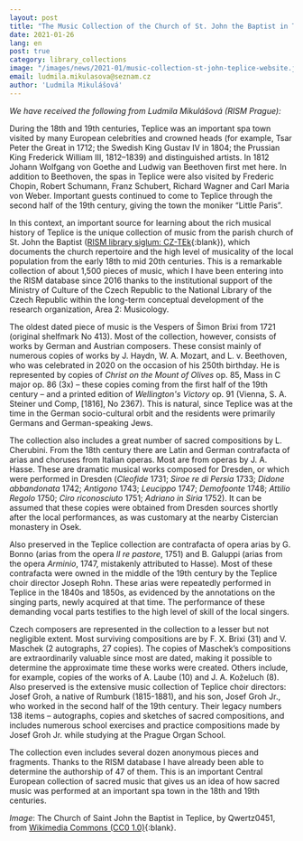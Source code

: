 ```yaml
---
layout: post
title: "The Music Collection of the Church of St. John the Baptist in Teplice, Czech Republic"
date: 2021-01-26
lang: en
post: true
category: library_collections
image: "/images/news/2021-01/music-collection-st-john-teplice-website.jpg"
email: ludmila.mikulasova@seznam.cz
author: 'Ludmila Mikulášová'
---
```


_We have received the following from Ludmila Mikulášová (RISM Prague):_

During the 18th and 19th centuries, Teplice was an important spa town visited by many European celebrities and crowned heads (for example, Tsar Peter the Great in 1712; the Swedish King Gustav IV in 1804; the Prussian King Frederick William III, 1812–1839) and distinguished artists. In 1812 Johann Wolfgang von Goethe and Ludwig van Beethoven first met here. In addition to Beethoven, the spas in Teplice were also visited by Frederic Chopin, Robert Schumann, Franz Schubert, Richard Wagner and Carl Maria von Weber. Important guests continued to come to Teplice through the second half of the 19th century, giving the town the moniker “Little Paris”.  

In this context, an important source for learning about the rich musical history of Teplice is the unique collection of music from the parish church of St. John the Baptist ([RISM library siglum: CZ-TEk](https://opac.rism.info/search?View=rism&siglum=CZ-TEk){:blank}), which documents the church repertoire and the high level of musicality of the local population from the early 18th to mid 20th centuries. This is a remarkable collection of about 1,500 pieces of music, which I have been entering into the RISM database since 2016 thanks to the institutional support of the Ministry of Culture of the Czech Republic to the National Library of the Czech Republic within the long-term conceptual development of the research organization, Area 2: Musicology.  

The oldest dated piece of music is the Vespers of Šimon Brixi from 1721 (original shelfmark No 413). Most of the collection, however, consists of works by German and Austrian composers. These consist mainly of numerous copies of works by J. Haydn, W. A. Mozart, and L. v. Beethoven, who was celebrated in 2020 on the occasion of his 250th birthday. He is represented by copies of _Christ on the Mount of Olives_ op. 85, Mass in C major op. 86 (3x) – these copies coming from the first half of the 19th century – and a printed edition of _Wellington's Victory_ op. 91 (Vienna, S. A. Steiner und Comp, [1816], No 2367). This is natural, since Teplice was at the time in the German socio-cultural orbit and the residents were primarily Germans and German-speaking Jews.  

The collection also includes a great number of sacred compositions by L. Cherubini. From the 18th century there are Latin and German contrafacta of arias and choruses from Italian operas. Most are from operas by J. A. Hasse. These are dramatic musical works composed for Dresden, or which were performed in Dresden (_Cleofide_ 1731; _Siroe re di Persia_ 1733; _Didone abbandonata_ 1742; _Antigono_ 1743; _Leucippo_ 1747; _Demofoonte_ 1748; _Attilio Regolo_ 1750; _Ciro riconosciuto_ 1751; _Adriano in Siria_ 1752). It can be assumed that these copies were obtained from Dresden sources shortly after the local performances, as was customary at the nearby Cistercian monastery in Osek. 

Also preserved in the Teplice collection are contrafacta of opera arias by G. Bonno (arias from the opera _Il re pastore_, 1751) and B. Galuppi (arias from the opera _Arminio_, 1747, mistakenly attributed to Hasse). Most of these contrafacta were owned in the middle of the 19th century by the Teplice choir director Joseph Rohn. These arias were repeatedly performed in Teplice in the 1840s and 1850s, as evidenced by the annotations on the singing parts, newly acquired at that time. The performance of these demanding vocal parts testifies to the high level of skill of the local singers. 

Czech composers are represented in the collection to a lesser but not negligible extent. Most surviving compositions are by F. X. Brixi (31) and V. Maschek (2 autographs, 27 copies). The copies of Maschek’s compositions are extraordinarily valuable since most are dated, making it possible to determine the approximate time these works were created. Others include, for example, copies of the works of A. Laube (10) and J. A. Koželuch (8).  Also preserved is the extensive music collection of Teplice choir directors: Josef Groh, a native of Rumburk (1815-1881), and his son, Josef Groh Jr., who worked in the second half of the 19th century. Their legacy numbers 138 items – autographs, copies and sketches of sacred compositions, and includes numerous school exercises and practice compositions made by Josef Groh Jr. while studying at the Prague Organ School. 

The collection even includes several dozen anonymous pieces and fragments. Thanks to the RISM database I have already been able to determine the authorship of 47 of them. This is an important Central European collection of sacred music that gives us an idea of how sacred music was performed at an important spa town in the 18th and 19th centuries.
								           

_Image_: The Church of Saint John the Baptist in Teplice, by Qwertz0451, from [Wikimedia Commons (CC0 1.0)](https://commons.wikimedia.org/wiki/File:(TTO)_Kostel_sv._Jana_K%C5%99titele_(Teplice)_1.JPG){:blank}.

